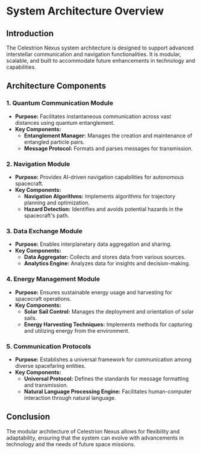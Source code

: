 # System Architecture Overview

## Introduction
The Celestrion Nexus system architecture is designed to support advanced interstellar communication and navigation functionalities. It is modular, scalable, and built to accommodate future enhancements in technology and capabilities.

## Architecture Components

### 1. Quantum Communication Module
- **Purpose:** Facilitates instantaneous communication across vast distances using quantum entanglement.
- **Key Components:**
  - **Entanglement Manager:** Manages the creation and maintenance of entangled particle pairs.
  - **Message Protocol:** Formats and parses messages for transmission.

### 2. Navigation Module
- **Purpose:** Provides AI-driven navigation capabilities for autonomous spacecraft.
- **Key Components:**
  - **Navigation Algorithms:** Implements algorithms for trajectory planning and optimization.
  - **Hazard Detection:** Identifies and avoids potential hazards in the spacecraft's path.

### 3. Data Exchange Module
- **Purpose:** Enables interplanetary data aggregation and sharing.
- **Key Components:**
  - **Data Aggregator:** Collects and stores data from various sources.
  - **Analytics Engine:** Analyzes data for insights and decision-making.

### 4. Energy Management Module
- **Purpose:** Ensures sustainable energy usage and harvesting for spacecraft operations.
- **Key Components:**
  - **Solar Sail Control:** Manages the deployment and orientation of solar sails.
  - **Energy Harvesting Techniques:** Implements methods for capturing and utilizing energy from the environment.

### 5. Communication Protocols
- **Purpose:** Establishes a universal framework for communication among diverse spacefaring entities.
- **Key Components:**
  - **Universal Protocol:** Defines the standards for message formatting and transmission.
  - **Natural Language Processing Engine:** Facilitates human-computer interaction through natural language.

## Conclusion
The modular architecture of Celestrion Nexus allows for flexibility and adaptability, ensuring that the system can evolve with advancements in technology and the needs of future space missions.

